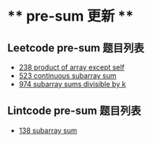 # ** pre-sum 更新 **

## Leetcode pre-sum 题目列表

- [238 product of array except self](https://github.com/zjkang/ds_algorithm/blob/main/python/pre_sum/leetcode_0238_product_of_array_except_self.py)
- [523 continuous subarray sum](https://github.com/zjkang/ds_algorithm/blob/main/python/pre_sum/leetcode_0523_continuous_subarray_sum_medium.py)
- [974 subarray sums divisible by k](https://github.com/zjkang/ds_algorithm/blob/main/python/pre_sum/leetcode_0974_subarray_sums_divisible_by_k.py)

## Lintcode pre-sum 题目列表

- [138 subarray sum](https://github.com/zjkang/ds_algorithm/blob/main/python/pre_sum/lintcode_0138_subarray_sum.py)
